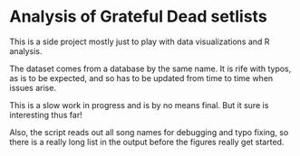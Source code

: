# Analysis of Grateful Dead setlists

This is a side project mostly just to play with data visualizations and 
R analysis. 

The dataset comes from a database by the same name. It is rife with typos, 
as is to be expected, and so has to be updated from time to time when 
issues arise. 

This is a slow work in progress and is by no means final. 
But it sure is interesting thus far! 

Also, the script reads out all song names for debugging and typo fixing, so there is a really long list in the output before the figures really get started. 